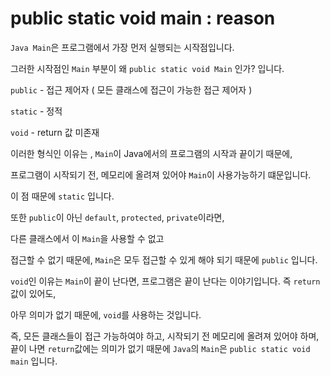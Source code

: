 # public static void main : reason

`Java Main`은 프로그램에서 가장 먼저  실행되는 시작점입니다. 

그러한 시작점인 `Main` 부분이 왜 `public static void Main` 인가? 입니다. 

`public` - 접근 제어자 ( 모든 클래스에 접근이 가능한 접근 제어자 )

`static` - 정적 

`void` - return 값 미존재

이러한 형식인 이유는 , `Main`이 Java에서의 프로그램의 시작과 끝이기 때문에, 

프로그램이 시작되기 전, 메모리에 올려져 있어야 `Main`이 사용가능하기 떄문입니다. 

이 점 때문에 `static` 입니다.

또한  `public`이 아닌 `default`, `protected`, `private`이라면, 

다른 클래스에서 이 `Main`을 사용할 수 없고 

접근할 수 없기 때문에, `Main`은 모두 접근할 수 있게 해야 되기 때문에 `public` 입니다.

`void`인 이유는 `Main`이 끝이 난다면, 프로그램은 끝이 난다는 이야기입니다. 즉 `return` 값이 있어도,

아무 의미가 없기 때문에, `void`를 사용하는 것입니다.



즉,  모든 클래스들이 접근 가능하여야 하고, 시작되기 전 메모리에 올려져 있어야 하며, 끝이 나면 `return`값에는 의미가 없기 때문에 `Java`의 `Main`은 `public static void main` 입니다.